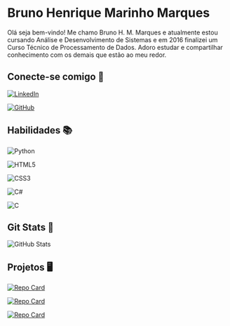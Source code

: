 
# Bruno Henrique Marinho Marques 
Olá seja bem-vindo! Me chamo Bruno H. M. Marques e atualmente estou cursando Análise e Desenvolvimento de Sistemas e em 2016 finalizei um Curso Técnico de Processamento de Dados. Adoro estudar e compartilhar conhecimento com os demais que estão ao meu redor.
## Conecte-se comigo 💬
 [![LinkedIn](https://img.shields.io/badge/LinkedIn-000?style=for-the-badge&logo=linkedin&logoColor=004490)](https://www.linkedin.com/in/bruno-marinho-4a2276269/)

[![GitHub](https://img.shields.io/badge/GitHub-000?style=for-the-badge&logo=GitHub&logoColor=004490)](https://github.com/BrunoMarinhoMarques)


## Habilidades 📚
![Python](https://img.shields.io/badge/Python-000?style=for-the-badge&logo=python&logoColor=298daa)

![HTML5](https://img.shields.io/badge/HTML5-000?style=for-the-badge&logo=html5&logoColor=298daa)

![CSS3](https://img.shields.io/badge/CSS3-000?style=for-the-badge&logo=css3&logoColor=298daa)

![C#](https://img.shields.io/badge/C%23-000?style=for-the-badge&logo=c-sharp&logoColor=298daa)

![C](https://img.shields.io/badge/C-000?style=for-the-badge&logo=c&logoColor=298daa)





## Git Stats 📃

![GitHub Stats](https://github-readme-stats.vercel.app/api?username=BrunoMarinhoMarques&show_icons=true&hide=contribs,prs&cache_seconds=86400&theme=shadow_blue&hide_title=true)

## Projetos 🖥️
[![Repo Card](https://github-readme-stats.vercel.app/api/pin/?username=BrunoMarinhoMarques&repo=ProjetoEducaplay&bg_color=000&border_color=30A3DC&show_icons=true&icon_color=298daa&title_color=FFF&text_color=FFF)](https://github.com/BrunoMarinhoMarques/ProjetoEducaplay)

[![Repo Card](https://github-readme-stats.vercel.app/api/pin/?username=BrunoMarinhoMarques&repo=FlappyBirdPygame&bg_color=000&border_color=30A3DC&show_icons=true&icon_color=298daa&title_color=FFF&text_color=FFF)](https://github.com/BrunoMarinhoMarques/FlappyBirdPygame)

[![Repo Card](https://github-readme-stats.vercel.app/api/pin/?username=BrunoMarinhoMarques&repo=BeeHoney&bg_color=000&border_color=30A3DC&show_icons=true&icon_color=298daa&title_color=FFF&text_color=FFF)](https://github.com/BrunoMarinhoMarques/BeeHoney)